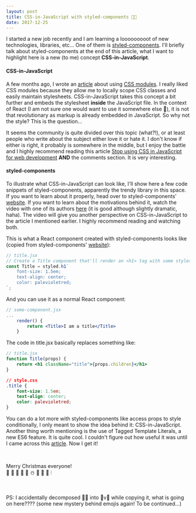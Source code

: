```yaml
---
layout: post
title: CSS-in-JavaScript with styled-components 🎅🏻
date: 2017-12-25
---
```


I started a new job recently and I am learning a looooooooot of new technologies, libraries, etc... One of them is [styled-components](https://www.styled-components.com/). I'll briefly talk about styled-components at the end of this article, what I want to highlight here is a new (to me) concept **CSS-in-JavaScript**.

#### CSS-in-JavaScript

A few months ago, I wrote an [article](https://caroleolivier.github.io/blog/2017/10/06/styling-react-app) about using [CSS modules](https://github.com/css-modules/css-modules). I really liked CSS modules because they allow me to locally scope CSS classes and easily maintain stylesheets.
CSS-in-JavaScript takes this concept a bit further and embeds the stylesheet **inside** the JavaScript file. In the context of React (I am not sure one would want to use it somewhere else 🤔), it is not that revolutionary as markup is already embedded in JavaScript. So why not the style? This is the question...

It seems the community is quite divided over this topic (what?!), or at least people who write about the subject either love it or hate it. I don't know if either is right, it probably is somewhere in the middle, but I enjoy the battle and I highly recommend reading this article [Stop using CSS in JavaScript for web development](https://medium.com/@gajus/stop-using-css-in-javascript-for-web-development-fa32fb873dcc) **AND** the comments section. It is very interesting.


#### styled-components

To illustrate what CSS-in-JavaScript can look like, I'll show here a few code snippets of styled-components, apparently the trendy library in this space.
<br/>
If you want to learn about it properly, head over to styled-components' [website](https://www.styled-components.com/). If you want to learn about the motivations behind it, watch the video with one of its authors [here](https://www.styled-components.com/docs/basics) (it is good although slightly dramatic, haha). The video will give you another perspective on CSS-in-JavaScript to the article I mentioned earlier. I highly recommend reading and watching both.

This is what a React component created with styled-components looks like (copied from styled-components' [website](https://www.styled-components.com/docs/basics)):

```javascript
// title.jsx
// Create a Title component that'll render an <h1> tag with some styles
const Title = styled.h1`
    font-size: 1.5em;
    text-align: center;
    color: palevioletred;
`;
```

And you can use it as a normal React component:
```jsx
// some-component.jsx
...
    render() {
        return <Title>I am a title</Title>
    }
```

The code in title.jsx basically replaces something like:
```jsx
// title.jsx
function Title(props) {
    return <h1 className="title">{props.children}</h1>
}
```
```css
// style.css
.title {
    font-size: 1.5em;
    text-align: center;
    color: palevioletred;
}
```

You can do a lot more with styled-components like access props to style conditionally, I only meant to show the idea behind it: CSS-in-JavaScript.
<br/>
Another thing worth mentioning is the use of Tagged Template Literals, a new ES6 feature. It is quite cool. I couldn't figure out how useful it was until I came across this [article](https://alligator.io/js/tagged-template-literals/). Now I get it!

<br/>

Merry Christmas everyone!
<br/>
🎅 🤶 🧦 🦌 🌟 ☃️ 🎄 🎁 👼 🕯

<br/>

PS: I accidentally decomposed 🎅🏻 into 🎅v🏻 while copying it, what is going on here???? (some new mystery behind emojis again! To be continued...)